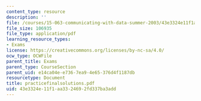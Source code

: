 ```yaml
---
content_type: resource
description: ''
file: /courses/15-063-communicating-with-data-summer-2003/43e3324e11f1aa3324692fd337ba3add_practicefinalsolutions.pdf
file_size: 106935
file_type: application/pdf
learning_resource_types:
- Exams
license: https://creativecommons.org/licenses/by-nc-sa/4.0/
ocw_type: OCWFile
parent_title: Exams
parent_type: CourseSection
parent_uid: e14ca04e-e736-7ea9-4e65-376d4f1187db
resourcetype: Document
title: practicefinalsolutions.pdf
uid: 43e3324e-11f1-aa33-2469-2fd337ba3add
---
```

